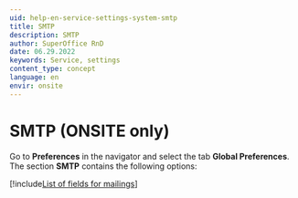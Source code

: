 ```yaml
---
uid: help-en-service-settings-system-smtp
title: SMTP
description: SMTP
author: SuperOffice RnD
date: 06.29.2022
keywords: Service, settings
content_type: concept
language: en
envir: onsite
---
```


# SMTP (ONSITE only)

Go to <i class="ph ph-gear" aria-hidden="true"></i> **Preferences** in the navigator and select the tab **Global Preferences**. The section **SMTP** contains the following options:

[!include[List of fields for mailings](../../../../marketing/learn/includes/mailing-smtp-fields.md)]
